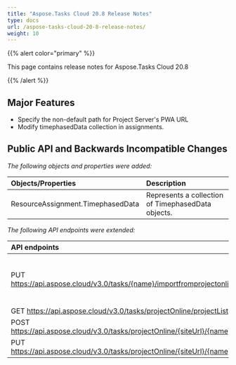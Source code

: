 ```yaml
---
title: "Aspose.Tasks Cloud 20.8 Release Notes"
type: docs
url: /aspose-tasks-cloud-20-8-release-notes/
weight: 10
---
```


{{% alert color="primary" %}} 

This page contains release notes for Aspose.Tasks Cloud 20.8

{{% /alert %}} 
## **Major Features**
- Specify the non-default path for Project Server's PWA URL
- Modify timephasedData collection in assignments.
## **Public API and Backwards Incompatible Changes**
*The following objects and properties were added:*

|**Objects/Properties**|**Description**|
| :- | :- |
|ResourceAssignment.TimephasedData|Represents a collection of TimephasedData objects.|

*The following API endpoints were extended:*

|**API endpoints**|**Description**|
| :- | :- |
|PUT https://api.aspose.cloud/v3.0/tasks/{name}/importfromprojectonline|<p></p><p></p><p>This routes now accepts full URL of PWA endpoint to specify where your service instance located in, e.g. http://project_server_instance.local/sites/pwa</p>|
|GET https://api.aspose.cloud/v3.0/tasks/projectOnline/projectList||
|POST https://api.aspose.cloud/v3.0/tasks/projectOnline/{siteUrl}/{name}||
|PUT https://api.aspose.cloud/v3.0/tasks/projectOnline/{siteUrl}/{name}||

